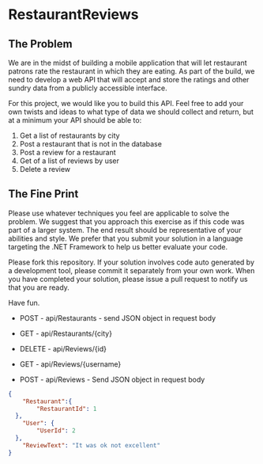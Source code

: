 RestaurantReviews
=================

The Problem
--------------
We are in the midst of building a mobile application that will let restaurant patrons rate the restaurant in which they are eating. As part of the build, we need to develop a web API that will accept and store the ratings and other sundry data from a publicly accessible interface. 

For this project, we would like you to build this API. Feel free to add your own twists and ideas to what type of data we should collect and return, but at a minimum your API should be able to:

1. Get a list of restaurants by city
2. Post a restaurant that is not in the database
3. Post a review for a restaurant
4. Get of a list of reviews by user
5. Delete a review

The Fine Print
--------------
Please use whatever techniques you feel are applicable to solve the problem. We suggest that you approach this exercise as if this code was part of a larger system. The end result should be representative of your abilities and style.  We prefer that you submit your solution in a language targeting the .NET Framework to help us better evaluate your code.

Please fork this repository. If your solution involves code auto generated by a development  tool, please commit it separately from your own work.  When you have completed your solution, please issue a pull request to notify us that you are ready.

Have fun.


 - POST -   api/Restaurants - send JSON object in request body
 - GET -    api/Restaurants/{city}
  
 - DELETE - api/Reviews/{id}
 - GET -    api/Reviews/{username}
 - POST -   api/Reviews  - Send JSON object in request body   
  
  ```json
  {
	  "Restaurant":{
		  "RestaurantId": 1	
	}, 
	  "User": {
		  "UserId": 2	
	},
	  "ReviewText": "It was ok not excellent"
  }

```
    
  
